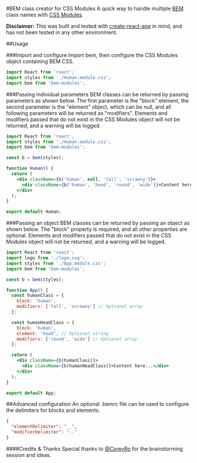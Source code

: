 #BEM class creator for CSS Modules
A quick way to handle multiple [BEM](https://en.bem.info/methodology/) class names with [CSS Modules](https://github.com/css-modules/css-modules).

**Disclaimer:** This was built and tested with [create-react-app](https://create-react-app.dev/) in mind, and has not been tested in any other environment.

##Usage

###Import and configure
Import bem, then configure the CSS Modules object containing BEM CSS.

```jsx
import React from 'react';
import styles from './Human.module.css';
import bem from 'bem-modules';
```

###Passing individual parameters
BEM classes can be returned by passing parameters as shown below. The first parameter is the "block" element, the second parameter is the "element" object, which can be null, and all following parameters will be returned as "modifiers". Elements and modifiers passed that do not exist in the CSS Modules object will not be returned, and a warning will be logged.

```jsx
import React from 'react';
import styles from './Human.module.css';
import bem from 'bem-modules';

const b = bem(styles);

function Human() {
  return (
    <div className={b('human', null, 'tall', 'scrawny')}>
      <div className={b('human', 'head', 'round', 'wide')}>Content here...</div>
    </div>
  );
}

export default Human;
```

###Passing an object
BEM classes can be returned by passing an object as shown below. The "block" property is required, and all other properties are optional. Elements and modifiers passed that do not exist in the CSS Modules object will not be returned, and a warning will be logged.

```jsx
import React from 'react';
import logo from './logo.svg';
import styles from './App.module.css';
import bem from 'bem-modules';

const b = bem(styles);

function App() {
  const humanClass = {
    block: 'human',
    modifiers: ['tall', 'scrawny'] // Optional array
  };

  const humanHeadClass = {
    block: 'human',
    element: 'head', // Optional string
    modifiers: ['round', 'wide'] // Optional array
  };

  return (
    <div className={b(humanClass)}>
      <div className={b(humanHeadClass)}>Content here...</div>
    </div>
  );
}

export default App;
```

##Advanced configuration
An optional .bemrc file can be used to configure the delimiters for blocks and elements.

```json
{
  "elementDelimiter": "__",
  "modifierDelimiter": "--"
}
```

####Credits & Thanks
Special thanks to [@CoreyRo](https://github.com/coreyro) for the brainstorming session and ideas.
